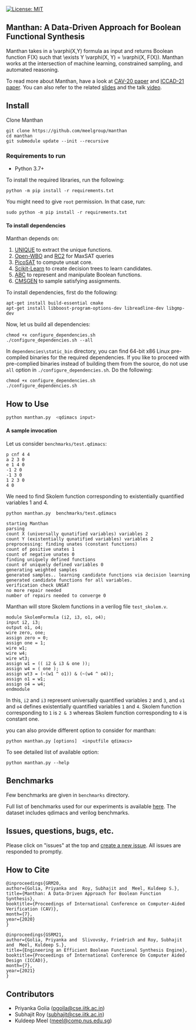 [![License: MIT](https://img.shields.io/badge/License-MIT-yellow.svg)](https://opensource.org/licenses/MIT)


## Manthan: A Data-Driven Approach for Boolean Functional Synthesis
Manthan takes in a \varphi(X,Y) formula as input and returns Boolean function F(X) such that \exists Y \varphi(X, Y) = \varphi(X, F(X)). Manthan works at the intersection of machine learning, constrained sampling, and automated reasoning. 

To read more about Manthan, have a look at [CAV-20 paper](https://priyanka-golia.github.io/publication/cav20-manthan/cav20-manthan.pdf) and [ICCAD-21 paper](https://arxiv.org/pdf/2108.05717.pdf). You can also refer to the related [slides](https://www.comp.nus.edu.sg/~meel/Slides/manthan.pdf) and the talk [video](https://www.youtube.com/watch?v=dXWWiKfY6cI&t=2s).

## Install

Clone Manthan

```
git clone https://github.com/meelgroup/manthan
cd manthan
git submodule update --init --recursive
```

### Requirements to run

* Python 3.7+

To install the required libraries, run the following:

```
python -m pip install -r requirements.txt
```
You might need to give `root` permission. In that case, run:

```
sudo python -m pip install -r requirements.txt
```

#### To install dependencies

Manthan depends on: 
1. [UNIQUE](https://github.com/perebor/unique) to extract the unique functions. 
2. [Open-WBO](https://github.com/sat-group/open-wbo) and [RC2](https://pysathq.github.io/docs/html/api/examples/rc2.html)  for MaxSAT queries
3. [PicoSAT](http://fmv.jku.at/picosat/) to compute unsat core. 
4. [Scikit-Learn](https://scikit-learn.org/stable/modules/tree.html) to create decision trees to learn candidates.  
5. [ABC](https://github.com/berkeley-abc/abc) to represent and manipulate Boolean functions.
6. [CMSGEN](https://github.com/meelgroup/cmsgen) to sample satisfying assignments.

To install dependencies, first do the following:
```
apt-get install build-essential cmake
apt-get install libboost-program-options-dev libreadline-dev libgmp-dev
```
Now, let us build all dependencies:
```
chmod +x configure_dependencies.sh
./configure_dependencies.sh --all
```
In `dependencies\static_bin` directory, you can find 64-bit x86 Linux pre-compiled binaries for the required dependencies. If you like to proceed with pre-complied binaries instead of building them from the source, do not use ``all`` option in `./configure_dependencies.sh`. Do the following:
```
chmod +x configure_dependencies.sh
./configure_dependencies.sh
```

## How to Use

```bash
python manthan.py  <qdimacs input> 
```

#### A sample invocation 

Let us consider  `benchmarks/test.qdimacs`:


```
p cnf 4 4
a 2 3 0
e 1 4 0
-1 2 0
-1 3 0
1 2 3 0
4 0
```

We need to find Skolem function corresponding to existentially quantified variables 1 and 4.

```
python manthan.py  benchmarks/test.qdimacs

```

```
starting Manthan
parsing
count X (universally qunatified variables) variables 2
count Y (existentially qunatified variables) variables 2
preprocessing: finding unates (constant functions)
count of positive unates 1
count of negative unates 0
finding uniquely defined functions
count of uniquely defined variables 0
generating weighted samples
generated samples.. learning candidate functions via decision learning
generated candidate functions for all variables.
verification check UNSAT
no more repair needed
number of repairs needed to converge 0
```

Manthan will store Skolem functions in a verilog file `test_skolem.v`. 

```
module SkolemFormula (i2, i3, o1, o4);
input i2, i3;
output o1, o4;
wire zero, one;
assign zero = 0;
assign one = 1;
wire w1;
wire w4;
wire wt3;
assign w1 = (( i2 & i3 & one ));
assign w4 = ( one );
assign wt3 = (~(w1 ^ o1)) & (~(w4 ^ o4));
assign o1 = w1;
assign o4 = w4;
endmodule
```
In this, `i2` and `i3` represent universally quantified variables `2` and `3`, and `o1` and `o4` defines existentially quantified variables `1` and `4`. Skolem function corresponding to `1` is `2 & 3` whereas Skolem function corresponding to `4` is constant one.

you can also provide different option to consider for manthan:

```
python manthan.py [options]  <inputfile qdimacs> 
```
To see detailed list of available option:

```
python manthan.py --help
```


## Benchmarks
Few benchmarks are given in `benchmarks` directory. 

Full list of benchmarks used for our experiments is available [here](https://zenodo.org/record/3892859#.XuTB2XUzZhE). The dataset includes qdimacs and verilog benchmarks. 

## Issues, questions, bugs, etc.
Please click on "issues" at the top and [create a new issue](https://github.com/meelgroup/manthan/issues). All issues are responded to promptly.

## How to Cite
```
@inproceedings{GRM20,
author={Golia, Priyanka and  Roy, Subhajit and  Meel, Kuldeep S.},
title={Manthan: A Data-Driven Approach for Boolean Function Synthesis},
booktitle={Proceedings of International Conference on Computer-Aided Verification (CAV)},
month={7},
year={2020}
}

@inproceedings{GSRM21,
author={Golia, Priyanka and  Slivovsky, Friedrich and Roy, Subhajit and  Meel, Kuldeep S.},
title={Engineering an Efficient Boolean Functional Synthesis Engine},
booktitle={Proceedings of International Conference On Computer Aided Design (ICCAD)},
month={7},
year={2021}
}

```

## Contributors
* Priyanka Golia (pgoila@cse.iitk.ac.in)
* Subhajit Roy (subhajit@cse.iitk.ac.in)
* Kuldeep Meel (meel@comp.nus.edu.sg)


